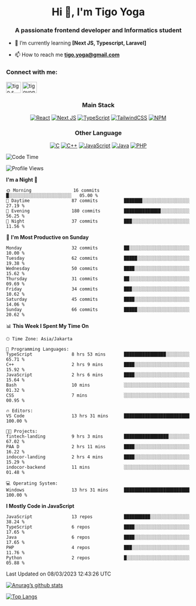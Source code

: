 
<h1 align="center">Hi 👋, I'm Tigo Yoga</h1>
<h3 align="center">A passionate frontend developer and Informatics student</h3>

- 🌱 I’m currently learning **[Next JS, Typescript, Laravel]**

- 📫 How to reach me **tigo.yoga@gmail.com**

<h3 align="left">Connect with me:</h3>
<p align="left">
<a href="https://linkedin.com/in/tigo s yoga" target="blank"><img align="center" src="https://raw.githubusercontent.com/rahuldkjain/github-profile-readme-generator/master/src/images/icons/Social/linked-in-alt.svg" alt="tigo s yoga" height="30" width="40" /></a>
<a href="https://instagram.com/tigoyoga" target="blank"><img align="center" src="https://raw.githubusercontent.com/rahuldkjain/github-profile-readme-generator/master/src/images/icons/Social/instagram.svg" alt="tigoyoga" height="30" width="40" /></a>
</p>



<h3 align="center">Main Stack</h3>
<div align="center">
  
  <a href="">![React](https://img.shields.io/badge/react-%2320232a.svg?style=for-the-badge&logo=react&logoColor=%2361DAFB)</a>
  <a href="">![Next JS](https://img.shields.io/badge/Next-black?style=for-the-badge&logo=next.js&logoColor=white)</a>
   <a href="">![TypeScript](https://img.shields.io/badge/typescript-%23007ACC.svg?style=for-the-badge&logo=typescript&logoColor=white)</a>
  <a href="">![TailwindCSS](https://img.shields.io/badge/tailwindcss-%2338B2AC.svg?style=for-the-badge&logo=tailwind-css&logoColor=white)</a>
  <a href="">![NPM](https://img.shields.io/badge/NPM-%23000000.svg?style=for-the-badge&logo=npm&logoColor=white)</a>
</div>
<h3 align="center">Other Language</h3>
<div align="center">
  
  <a href="">![C](https://img.shields.io/badge/c-%2300599C.svg?style=for-the-badge&logo=c&logoColor=white)</a>
  <a href="">![C++](https://img.shields.io/badge/c++-%2300599C.svg?style=for-the-badge&logo=c%2B%2B&logoColor=white)</a>
  <a href="">![JavaScript](https://img.shields.io/badge/javascript-%23323330.svg?style=for-the-badge&logo=javascript&logoColor=%23F7DF1E)</a>
  <a href="">![Java](https://img.shields.io/badge/java-%23ED8B00.svg?style=for-the-badge&logo=java&logoColor=white)</a>
  <a href="">![PHP](https://img.shields.io/badge/php-%23777BB4.svg?style=for-the-badge&logo=php&logoColor=white)</a>
</div>

<!--START_SECTION:waka-->
![Code Time](http://img.shields.io/badge/Code%20Time-234%20hrs%203%20mins-blue)

![Profile Views](http://img.shields.io/badge/Profile%20Views-1-blue)

**I'm a Night 🦉** 

```text
🌞 Morning                16 commits          █░░░░░░░░░░░░░░░░░░░░░░░░   05.00 % 
🌆 Daytime                87 commits          ███████░░░░░░░░░░░░░░░░░░   27.19 % 
🌃 Evening                180 commits         ██████████████░░░░░░░░░░░   56.25 % 
🌙 Night                  37 commits          ███░░░░░░░░░░░░░░░░░░░░░░   11.56 % 
```
📅 **I'm Most Productive on Sunday** 

```text
Monday                   32 commits          ██░░░░░░░░░░░░░░░░░░░░░░░   10.00 % 
Tuesday                  62 commits          █████░░░░░░░░░░░░░░░░░░░░   19.38 % 
Wednesday                50 commits          ████░░░░░░░░░░░░░░░░░░░░░   15.62 % 
Thursday                 31 commits          ██░░░░░░░░░░░░░░░░░░░░░░░   09.69 % 
Friday                   34 commits          ███░░░░░░░░░░░░░░░░░░░░░░   10.62 % 
Saturday                 45 commits          ████░░░░░░░░░░░░░░░░░░░░░   14.06 % 
Sunday                   66 commits          █████░░░░░░░░░░░░░░░░░░░░   20.62 % 
```


📊 **This Week I Spent My Time On** 

```text
🕑︎ Time Zone: Asia/Jakarta

💬 Programming Languages: 
TypeScript               8 hrs 53 mins       ████████████████░░░░░░░░░   65.71 % 
C++                      2 hrs 9 mins        ████░░░░░░░░░░░░░░░░░░░░░   15.92 % 
JavaScript               2 hrs 6 mins        ████░░░░░░░░░░░░░░░░░░░░░   15.64 % 
Bash                     10 mins             ░░░░░░░░░░░░░░░░░░░░░░░░░   01.32 % 
CSS                      7 mins              ░░░░░░░░░░░░░░░░░░░░░░░░░   00.95 % 

🔥 Editors: 
VS Code                  13 hrs 31 mins      █████████████████████████   100.00 % 

🐱‍💻 Projects: 
fintech-landing          9 hrs 3 mins        █████████████████░░░░░░░░   67.02 % 
PAA D                    2 hrs 11 mins       ████░░░░░░░░░░░░░░░░░░░░░   16.22 % 
indocor-landing          2 hrs 4 mins        ████░░░░░░░░░░░░░░░░░░░░░   15.29 % 
indocor-backend          11 mins             ░░░░░░░░░░░░░░░░░░░░░░░░░   01.48 % 

💻 Operating System: 
Windows                  13 hrs 31 mins      █████████████████████████   100.00 % 
```

**I Mostly Code in JavaScript** 

```text
JavaScript               13 repos            ██████████░░░░░░░░░░░░░░░   38.24 % 
TypeScript               6 repos             ████░░░░░░░░░░░░░░░░░░░░░   17.65 % 
Java                     6 repos             ████░░░░░░░░░░░░░░░░░░░░░   17.65 % 
PHP                      4 repos             ███░░░░░░░░░░░░░░░░░░░░░░   11.76 % 
Python                   2 repos             █░░░░░░░░░░░░░░░░░░░░░░░░   05.88 % 
```




 Last Updated on 08/03/2023 12:43:26 UTC
<!--END_SECTION:waka-->

[![Anurag’s github stats](https://github-readme-stats.vercel.app/api?username=tigoyoga)](https://github.com/tigoyoga)

[![Top Langs](https://github-readme-stats.vercel.app/api/top-langs/?username=tigoyoga&layout=compact)](https://github.com/tigoyoga)
